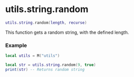 # utils.string.random

```lua
utils.string.random(length, recurse)
```
This function gets a random string, with the defined length.

### Example
```lua
local utils = M("utils")

local str = utils.string.random(9, true)
print(str) -- Returns random string
```